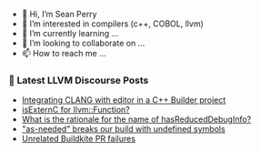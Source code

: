 - 👋 Hi, I’m Sean Perry
- 👀 I’m interested in compilers (c++, COBOL, llvm)
- 🌱 I’m currently learning ...
- 💞️ I’m looking to collaborate on ...
- 📫 How to reach me ...

<!---
s66perry/s66perry is a ✨ special ✨ repository because its `README.md` (this file) appears on your GitHub profile.
You can click the Preview link to take a look at your changes.
--->
### 📕 Latest LLVM Discourse Posts

<!-- DISCOURSE-LLVM:START -->
- [Integrating CLANG with editor in a C++ Builder project](https://discourse.llvm.org/t/integrating-clang-with-editor-in-a-c-builder-project/75512#post_1)
- [isExternC for llvm::Function?](https://discourse.llvm.org/t/isexternc-for-llvm-function/75447#post_5)
- [What is the rationale for the name of hasReducedDebugInfo?](https://discourse.llvm.org/t/what-is-the-rationale-for-the-name-of-hasreduceddebuginfo/75502#post_2)
- [&quot;as-needed&quot; breaks our build with undefined symbols](https://discourse.llvm.org/t/as-needed-breaks-our-build-with-undefined-symbols/75505#post_5)
- [Unrelated Buildkite PR failures](https://discourse.llvm.org/t/unrelated-buildkite-pr-failures/75509#post_3)
<!-- DISCOURSE-LLVM:END -->
